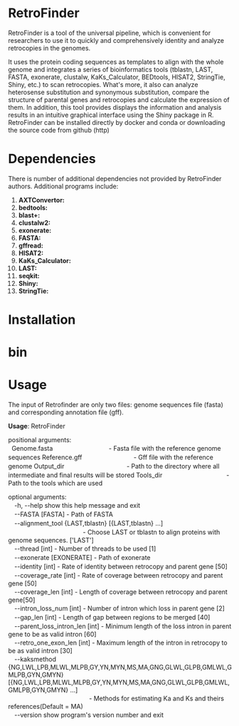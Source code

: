 # RetroFinder
RetroFinder is a tool of the universal pipeline, which is convenient for researchers to use it to quickly and comprehensively identity and analyze retrocopies in the genomes.

It uses the protein coding sequences as templates to align with the whole genome and integrates a series of bioinformatics tools (tblastn, LAST, FASTA, exonerate, clustalw, KaKs_Calculator, BEDtools, HISAT2, StringTie, Shiny, etc.) to scan retrocopies. What's more, it also can analyze heterosense substitution and synonymous substitution, compare the structure of parental genes and retrocopies and calculate the expression of them. In addition, this tool provides displays the information and analysis results in an intuitive graphical interface using the Shiny package in R. RetroFinder can be installed directly by docker and conda or downloading the source code from github (http)

# Dependencies
There is number of additional dependencies not provided by RetroFinder authors. Additional programs include:

1. **AXTConvertor:**
2. **bedtools:**
3. **blast+:**
4. **clustalw2:**
5. **exonerate:**
6. **FASTA:**
7. **gffread:**
8. **HISAT2:**
9. **KaKs_Calculator:**
10. **LAST:**
11. **seqkit:**
12. **Shiny:**
13. **StringTie:**

# Installation

# bin

# Usage
The input of Retrofinder are only two files: genome sequences file (fasta) and corresponding annotation file (gff).

**Usage**: RetroFinder  
<p>positional arguments:
  <br>
&nbsp&nbspGenome.fasta　　　　　　　　　- Fasta file with the reference genome sequences
Reference.gff　　　　　　　　&nbsp- Gff file with the reference genome
Output_dir　　　　　　　　　　- Path to the directory where all intermediate and final results will be stored
Tools_dir　　　　　　　　　　 - Path to the tools which are used</p>

optional arguments:  
　-h, --help            show this help message and exit  
　--FASTA [FASTA]       - Path of FASTA  
　--alignment_tool {LAST,tblastn} [{LAST,tblastn} ...]  
  　　　　　　　　　　　　- Choose LAST or tblastn to align proteins with genome sequences. ['LAST']  
　--thread [int]        - Number of threads to be used [1]  
　--exonerate [EXONERATE] - Path of exonerate  
　--identity [int]      - Rate of identity between retrocopy and parent gene [50]  
　--coverage_rate [int] - Rate of coverage between retrocopy and parent gene [50]  
　--coverage_len [int]  - Length of coverage between retrocopy and parent gene[50]  
　--intron_loss_num [int] - Number of intron which loss in parent gene [2]  
　--gap_len [int]       - Length of gap between regions to be merged [40]  
　--parent_loss_intron_len [int] - Minimum length of the loss intron in parent gene to be as valid intron [60]  
　--retro_one_exon_len [int] - Maximum length of the intron in retrocopy to be as valid intron [30]  
　--kaksmethod {NG,LWL,LPB,MLWL,MLPB,GY,YN,MYN,MS,MA,GNG,GLWL,GLPB,GMLWL,GMLPB,GYN,GMYN} [{NG,LWL,LPB,MLWL,MLPB,GY,YN,MYN,MS,MA,GNG,GLWL,GLPB,GMLWL,GMLPB,GYN,GMYN} ...]  
　　　　　　　　　　　　　- Methods for estimating Ka and Ks and theirs references(Default = MA)  
　--version             show program's version number and exit
